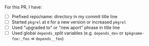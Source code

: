 For this PR, I have:
<!-- aports checklist -->
<!-- You can remove any items that don't apply. This is a helpful starting point. -->
- [ ] Prefixed repo/name: directory in my commit title line
- [ ] Started `pkgrel` at `0` for a new version or increased `pkgrel`
- [ ] Used "upgraded to" or "new aport" phrase in title line
- [ ] Used global `depends_`_split_ variables (e.g. `depends_dev` or `$pkgname-foo:_foo` => `depends__foo`)
<!-- Before adding anything else, please consider if it applies to all future PRs. -->
